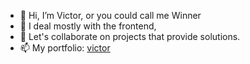 - 👋 Hi, I’m Victor, or you could call me Winner
- 🌱 I deal mostly with the frontend,
- 💞️ Let's collaborate on projects that provide solutions.
- 📫 My portfolio: [victor](https://victor-nwimo.netlify.app/)

<!---
Vicwin13/Vicwin13 is a ✨ special ✨ repository because its `README.md` (this file) appears on your GitHub profile.
You can click the Preview link to take a look at your changes.
--->
